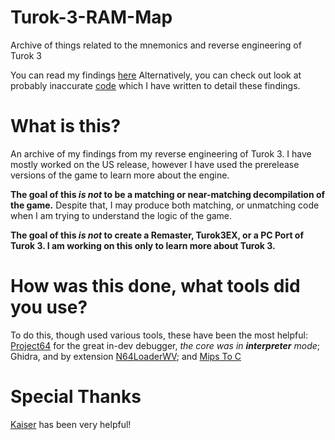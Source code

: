# Turok-3-RAM-Map
Archive of things related to the mnemonics and reverse engineering of Turok 3

You can read my findings [here](TUROK3.md)
Alternatively, you can check out look at probably inaccurate [code](code) which I have written to detail these findings.

# What is this?
An archive of my findings from my reverse engineering of Turok 3. I have mostly worked on the US release, however I have used the prerelease versions of the game to learn more about the engine.

**The goal of this _is not_ to be a matching or near-matching decompilation of the game.** Despite that, I may produce both matching, or unmatching code when I am trying to understand the logic of the game.

**The goal of this _is not_ to create a Remaster, Turok3EX, or a PC Port of Turok 3. I am working on this only to learn more about Turok 3.**

# How was this done, what tools did you use?
To do this, though used various tools, these have been the most helpful: [Project64](https://github.com/project64/project64) for the great in-dev debugger, _the core was in **interpreter** mode_; Ghidra, and by extension [N64LoaderWV](https://github.com/zeroKilo/N64LoaderWV); and [Mips To C](https://github.com/matt-kempster/mips_to_c)

# Special Thanks
[Kaiser](https://github.com/svkaiser) has been very helpful!


